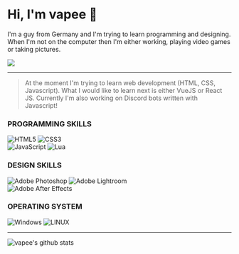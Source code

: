 # Hi, I'm vapee 👋

I'm a guy from Germany and I'm trying to learn programming and designing. When I'm not on the computer then I'm either working, playing video games or taking pictures.

![](https://komarev.com/ghpvc/?username=xd-vape&style=for-the-badge)

<hr>

> At the moment I'm trying to learn web development (HTML, CSS, Javascript). What I would like to learn next is either VueJS or React JS. Currently I'm also working on Discord bots written with Javascript!

### PROGRAMMING SKILLS
![HTML5](https://img.shields.io/badge/html5-%23E34F26.svg?style=for-the-badge&logo=html5&logoColor=white) ![CSS3](https://img.shields.io/badge/css3-%231572B6.svg?style=for-the-badge&logo=css3&logoColor=white) <br>
![JavaScript](https://img.shields.io/badge/javascript-%23323330.svg?style=for-the-badge&logo=javascript&logoColor=%23F7DF1E)
![Lua](https://img.shields.io/badge/lua-%232C2D72.svg?style=for-the-badge&logo=lua&logoColor=white)

### DESIGN SKILLS
![Adobe Photoshop](https://img.shields.io/static/v1?label=&message=Adobe+Photoshop&color=%2331A8FF&style=for-the-badge&logo=adobephotoshop&logoColor=%23fff)
![Adobe Lightroom](https://img.shields.io/badge/Adobe%20Lightroom-31A8FF.svg?style=for-the-badge&logo=Adobe%20Lightroom&logoColor=white) <br>
![Adobe After Effects](https://img.shields.io/badge/Adobe%20After%20Effects-9999FF.svg?style=for-the-badge&logo=Adobe%20After%20Effects&logoColor=white) 

### OPERATING SYSTEM
![Windows](https://img.shields.io/static/v1?label=&message=Windows&color=%2300adef+&style=for-the-badge&logo=windows&logoColor=%23fff) ![LINUX](https://img.shields.io/badge/Linux-FCC624?style=for-the-badge&logo=linux&logoColor=black)

<hr>

![vapee's github stats](https://github-readme-stats.vercel.app/api?username=xd-vape&theme=tokyonight&hide_border=true&include_all_commits=true&count_private=true)
